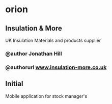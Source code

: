 # orion

## Insulation & More
UK Insulation Materials and products supplier
### @author Jonathan Hill
### @authorurl www.insulation-more.co.uk

## Initial
Mobile application for stock manager's
